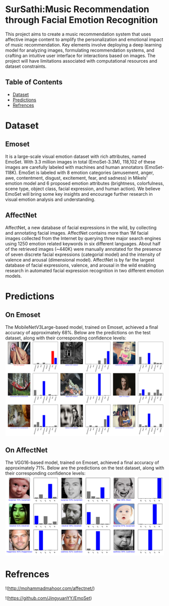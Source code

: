 # SurSathi:Music Recommendation through Facial Emotion Recognition

This project aims to  create a music recommendation system that uses affective image content to amplify the personalization and emotional impact of music recommendation. Key elements involve deploying a deep learning model for analyzing images, formulating recommendation systems, and crafting an intuitive user interface for interactions based on images. The project will have limitations associated with computational resources and dataset constraints.


## Table of Contents
- [Dataset](#dataset)
- [Predictions](#predictions)
- [Refrences](#refrences)
# Dataset
## Emoset
It is a large-scale visual emotion dataset with rich attributes, named EmoSet. With 3.3 million images in total (EmoSet-3.3M), 118,102 of these images are carefully labeled with machines and human annotators (EmoSet-118K). EmoSet is labeled with 8 emotion categories (amusement, anger, awe, contentment, disgust, excitement, fear, and sadness) in Mikels' emotion model and 6 proposed emotion attributes (brightness, colorfulness, scene type, object class, facial expression, and human action). We believe EmoSet will bring some key insights and encourage further research in visual emotion analysis and understanding.


## AffectNet
 AffectNet, a new database of facial expressions in the wild, by collecting and annotating facial images. AffectNet contains more than 1M facial images collected from the Internet by querying three major search engines using 1250 emotion related keywords in six different languages. About half of the retrieved images (~440K) were manually annotated for the presence of seven discrete facial expressions (categorial model) and the intensity of valence and arousal (dimensional model). AffectNet is by far the largest database of facial expressions, valence, and arousal in the wild enabling research in automated facial expression recognition in two different emotion models.

# Predictions 
## On Emoset
The MobileNetV3Large-based model, trained on Emoset, achieved a final accuracy of approximately 68%. Below are the predictions on the test dataset, along with their corresponding confidence levels:
![Predictions](https://github.com/anmol-c03/Sursathi/blob/main/Images/Emoset/emoset_prediction.png)

## On AffectNet
The VGG16-based model, trained on Emoset, achieved a final accuracy of approximately 71%. Below are the predictions on the test dataset, along with their corresponding confidence levels:
![Predictions](https://github.com/anmol-c03/Sursathi/blob/main/Images/Finalized_AffectNet/plot_probablity.png)

# Refrences
!(http://mohammadmahoor.com/affectnet/)

!(https://github.com/JingyuanYY/EmoSet)


